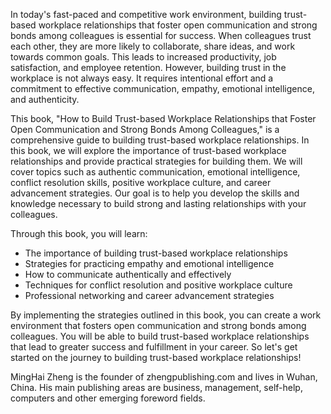 

In today's fast-paced and competitive work environment, building trust-based workplace relationships that foster open communication and strong bonds among colleagues is essential for success. When colleagues trust each other, they are more likely to collaborate, share ideas, and work towards common goals. This leads to increased productivity, job satisfaction, and employee retention. However, building trust in the workplace is not always easy. It requires intentional effort and a commitment to effective communication, empathy, emotional intelligence, and authenticity.

This book, "How to Build Trust-based Workplace Relationships that Foster Open Communication and Strong Bonds Among Colleagues," is a comprehensive guide to building trust-based workplace relationships. In this book, we will explore the importance of trust-based workplace relationships and provide practical strategies for building them. We will cover topics such as authentic communication, emotional intelligence, conflict resolution skills, positive workplace culture, and career advancement strategies. Our goal is to help you develop the skills and knowledge necessary to build strong and lasting relationships with your colleagues.

Through this book, you will learn:

* The importance of building trust-based workplace relationships
* Strategies for practicing empathy and emotional intelligence
* How to communicate authentically and effectively
* Techniques for conflict resolution and positive workplace culture
* Professional networking and career advancement strategies

By implementing the strategies outlined in this book, you can create a work environment that fosters open communication and strong bonds among colleagues. You will be able to build trust-based workplace relationships that lead to greater success and fulfillment in your career. So let's get started on the journey to building trust-based workplace relationships!

MingHai Zheng is the founder of zhengpublishing.com and lives in Wuhan, China. His main publishing areas are business, management, self-help, computers and other emerging foreword fields.

